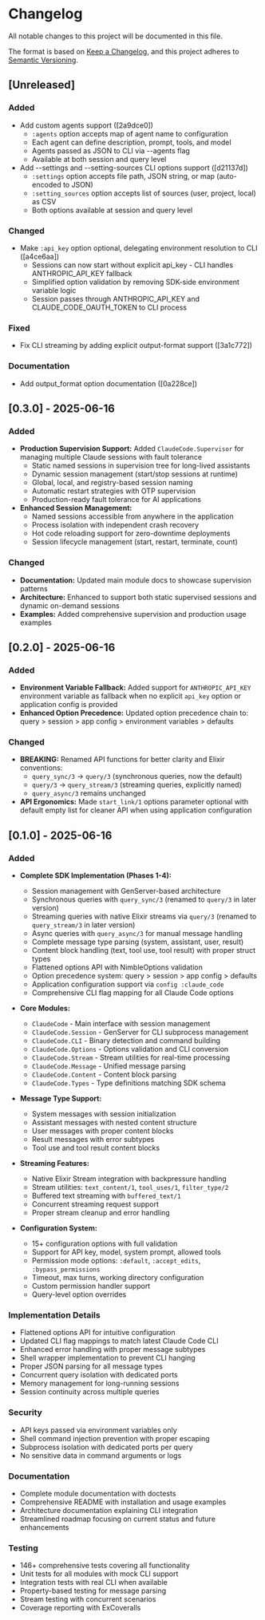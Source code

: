 # Changelog

All notable changes to this project will be documented in this file.

The format is based on [Keep a Changelog](https://keepachangelog.com/en/1.0.0/),
and this project adheres to [Semantic Versioning](https://semver.org/spec/v2.0.0.html).

## [Unreleased]

### Added
- Add custom agents support ([2a9dce0])
  - `:agents` option accepts map of agent name to configuration
  - Each agent can define description, prompt, tools, and model
  - Agents passed as JSON to CLI via --agents flag
  - Available at both session and query level
- Add --settings and --setting-sources CLI options support ([d21137d])
  - `:settings` option accepts file path, JSON string, or map (auto-encoded to JSON)
  - `:setting_sources` option accepts list of sources (user, project, local) as CSV
  - Both options available at session and query level

### Changed
- Make `:api_key` option optional, delegating environment resolution to CLI ([a4ce6aa])
  - Sessions can now start without explicit api_key - CLI handles ANTHROPIC_API_KEY fallback
  - Simplified option validation by removing SDK-side environment variable logic
  - Session passes through ANTHROPIC_API_KEY and CLAUDE_CODE_OAUTH_TOKEN to CLI process

### Fixed
- Fix CLI streaming by adding explicit output-format support ([3a1c772])

### Documentation
- Add output_format option documentation ([0a228ce])

## [0.3.0] - 2025-06-16

### Added
- **Production Supervision Support:** Added `ClaudeCode.Supervisor` for managing multiple Claude sessions with fault tolerance
  - Static named sessions in supervision tree for long-lived assistants
  - Dynamic session management (start/stop sessions at runtime)
  - Global, local, and registry-based session naming
  - Automatic restart strategies with OTP supervision
  - Production-ready fault tolerance for AI applications
- **Enhanced Session Management:**
  - Named sessions accessible from anywhere in the application
  - Process isolation with independent crash recovery
  - Hot code reloading support for zero-downtime deployments
  - Session lifecycle management (start, restart, terminate, count)

### Changed
- **Documentation:** Updated main module docs to showcase supervision patterns
- **Architecture:** Enhanced to support both static supervised sessions and dynamic on-demand sessions
- **Examples:** Added comprehensive supervision and production usage examples

## [0.2.0] - 2025-06-16

### Added
- **Environment Variable Fallback:** Added support for `ANTHROPIC_API_KEY` environment variable as fallback when no explicit `api_key` option or application config is provided
- **Enhanced Option Precedence:** Updated option precedence chain to: query > session > app config > environment variables > defaults

### Changed
- **BREAKING:** Renamed API functions for better clarity and Elixir conventions:
  - `query_sync/3` → `query/3` (synchronous queries, now the default)
  - `query/3` → `query_stream/3` (streaming queries, explicitly named)
  - `query_async/3` remains unchanged
- **API Ergonomics:** Made `start_link/1` options parameter optional with default empty list for cleaner API when using application configuration

## [0.1.0] - 2025-06-16

### Added
- **Complete SDK Implementation (Phases 1-4):**
  - Session management with GenServer-based architecture
  - Synchronous queries with `query_sync/3` (renamed to `query/3` in later version)
  - Streaming queries with native Elixir streams via `query/3` (renamed to `query_stream/3` in later version)
  - Async queries with `query_async/3` for manual message handling
  - Complete message type parsing (system, assistant, user, result)
  - Content block handling (text, tool use, tool result) with proper struct types
  - Flattened options API with NimbleOptions validation
  - Option precedence system: query > session > app config > defaults
  - Application configuration support via `config :claude_code`
  - Comprehensive CLI flag mapping for all Claude Code options

- **Core Modules:**
  - `ClaudeCode` - Main interface with session management
  - `ClaudeCode.Session` - GenServer for CLI subprocess management  
  - `ClaudeCode.CLI` - Binary detection and command building
  - `ClaudeCode.Options` - Options validation and CLI conversion
  - `ClaudeCode.Stream` - Stream utilities for real-time processing
  - `ClaudeCode.Message` - Unified message parsing
  - `ClaudeCode.Content` - Content block parsing
  - `ClaudeCode.Types` - Type definitions matching SDK schema

- **Message Type Support:**
  - System messages with session initialization
  - Assistant messages with nested content structure
  - User messages with proper content blocks
  - Result messages with error subtypes
  - Tool use and tool result content blocks

- **Streaming Features:**
  - Native Elixir Stream integration with backpressure handling
  - Stream utilities: `text_content/1`, `tool_uses/1`, `filter_type/2`
  - Buffered text streaming with `buffered_text/1`
  - Concurrent streaming request support
  - Proper stream cleanup and error handling

- **Configuration System:**
  - 15+ configuration options with full validation
  - Support for API key, model, system prompt, allowed tools
  - Permission mode options: `:default`, `:accept_edits`, `:bypass_permissions`
  - Timeout, max turns, working directory configuration
  - Custom permission handler support
  - Query-level option overrides

### Implementation Details
- Flattened options API for intuitive configuration
- Updated CLI flag mappings to match latest Claude Code CLI
- Enhanced error handling with proper message subtypes
- Shell wrapper implementation to prevent CLI hanging
- Proper JSON parsing for all message types
- Concurrent query isolation with dedicated ports
- Memory management for long-running sessions
- Session continuity across multiple queries

### Security
- API keys passed via environment variables only
- Shell command injection prevention with proper escaping
- Subprocess isolation with dedicated ports per query
- No sensitive data in command arguments or logs

### Documentation
- Complete module documentation with doctests
- Comprehensive README with installation and usage examples
- Architecture documentation explaining CLI integration
- Streamlined roadmap focusing on current status and future enhancements

### Testing
- 146+ comprehensive tests covering all functionality
- Unit tests for all modules with mock CLI support
- Integration tests with real CLI when available
- Property-based testing for message parsing
- Stream testing with concurrent scenarios
- Coverage reporting with ExCoveralls

